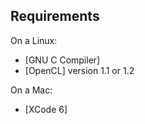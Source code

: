 Requirements
------------

On a Linux:

* [GNU C Compiler]
* [OpenCL] version 1.1 or 1.2

On a Mac:
* [XCode 6]

[Open CL]: https://www.khronos.org/opencl
[XCode]: https://developer.apple.com/xcode
